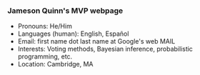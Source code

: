 ### Jameson Quinn's MVP webpage

- Pronouns: He/Him
- Languages (human): English, Español 
- Email: first name dot last name at Google's web MAIL
- Interests: Voting methods, Bayesian inference, probabilistic programming, etc.
- Location: Cambridge, MA
